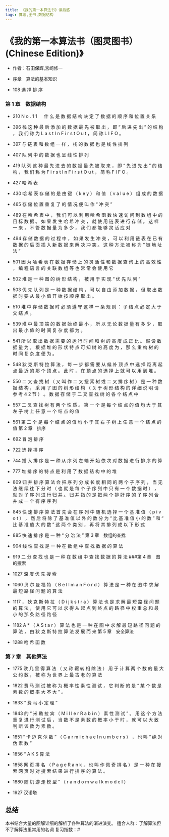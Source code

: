 ```yaml
---
title: 《我的第一本算法书》读后感
tags: 算法,图书,数据结构
---
```

# 《我的第一本算法书（图灵图书） (Chinese Edition)》
* 作者：石田保辉,宮崎修一

* 序章　算法的基本知识

* 108
选 择 排 序
### 第 1 章　数据结构

* 210
N o . 1 1 　 什 么 是 数 据 结 构 决 定 了 数 据 的 顺 序 和 位 置 关 系

* 396
栈 这 种 最 后 添 加 的 数 据 最 先 被 取 出 ， 即 “ 后 进 先 出 ” 的 结 构 ， 我 们 称 为 L a s t I n F i r s t O u t ， 简 称 L I F O 。

* 397
与 链 表 和 数 组 一 样 ， 栈 的 数 据 也 是 线 性 排 列

* 407
队 列 中 的 数 据 也 呈 线 性 排 列

* 419
队 列 这 种 最 先 进 去 的 数 据 最 先 被 取 来 ， 即 “ 先 进 先 出 ” 的 结 构 ， 我 们 称 为 F i r s t I n F i r s t O u t ， 简 称 F I F O 。

* 427
哈 希 表

* 430
哈 希 表 存 储 的 是 由 键 （ k e y ） 和 值 （ v a l u e ） 组 成 的 数 据

* 465
存 储 位 置 重 复 了 的 情 况 便 叫 作 “ 冲 突 ”

* 489
在 哈 希 表 中 ， 我 们 可 以 利 用 哈 希 函 数 快 速 访 问 到 数 组 中 的 目 标 数 据 。 如 果 发 生 哈 希 冲 突 ， 就 使 用 链 表 进 行 存 储 。 这 样 一 来 ， 不 管 数 据 量 为 多 少 ， 我 们 都 能 够 灵 活 应 对

* 494
存 储 数 据 的 过 程 中 ， 如 果 发 生 冲 突 ， 可 以 利 用 链 表 在 已 有 数 据 的 后 面 插 入 新 数 据 来 解 决 冲 突 。 这 种 方 法 被 称 为 “ 链 地 址 法 ”

* 501
因 为 哈 希 表 在 数 据 存 储 上 的 灵 活 性 和 数 据 查 询 上 的 高 效 性 ， 编 程 语 言 的 关 联 数 组 等 也 常 常 会 使 用 它

* 502
堆 是 一 种 图 的 树 形 结 构 ， 被 用 于 实 现 “ 优 先 队 列 ”

* 503
优 先 队 列 是 一 种 数 据 结 构 ， 可 以 自 由 添 加 数 据 ， 但 取 出 数 据 时 要 从 最 小 值 开 始 按 顺 序 取 出 。

* 510
堆 中 存 储 数 据 时 必 须 遵 守 这 样 一 条 规 则 ： 子 结 点 必 定 大 于 父 结 点 。
 
* 539
堆 中 最 顶 端 的 数 据 始 终 最 小 ， 所 以 无 论 数 据 量 有 多 少 ， 取 出 最 小 值 的 时 间 复 杂 度 都 为 。
 
* 541
所 以 取 出 数 据 需 要 的 运 行 时 间 和 树 的 高 度 成 正 比 。 假 设 数 据 量 为 ， 根 据 堆 的 形 状 特 点 可 知 树 的 高 度 为 ， 那 么 重 构 树 的 时 间 复 杂 度 便 为 。
 
* 548
狄 克 斯 特 拉 算 法 ， 每 一 步 都 需 要 从 候 补 顶 点 中 选 择 距 离 起 点 最 近 的 那 个 顶 点 。 此 时 ， 在 顶 点 的 选 择 上 就 可 以 用 到 堆 。

* 550
二 叉 查 找 树 （ 又 叫 作 二 叉 搜 索 树 或 二 叉 排 序 树 ） 是 一 种 数 据 结 构 ， 采 用 了 图 的 树 形 结 构 （ 关 于 树 形 结 构 的 详 细 说 明 请 参 考 4 2 节 ） 。 数 据 存 储 于 二 叉 查 找 树 的 各 个 结 点 中

* 557
二 叉 查 找 树 有 两 个 性 质 。 第 一 个 是 每 个 结 点 的 值 均 大 于 其 左 子 树 上 任 意 一 个 结 点 的 值

* 561
第 二 个 是 每 个 结 点 的 值 均 小 于 其 右 子 树 上 任 意 一 个 结 点 的 值
第 2 章　排序

* 692
冒 泡 排 序

* 722
选 择 排 序

* 744
插 入 排 序 是 一 种 从 序 列 左 端 开 始 依 次 对 数 据 进 行 排 序 的 算

* 777
堆 排 序 的 特 点 是 利 用 了 数 据 结 构 中 的 堆

* 809
归 并 排 序 算 法 会 把 序 列 分 成 长 度 相 同 的 两 个 子 序 列 ， 当 无 法 继 续 往 下 分 时 （ 也 就 是 每 个 子 序 列 中 只 有 一 个 数 据 时 ） ， 就 对 子 序 列 进 行 归 并 。 归 并 指 的 是 把 两 个 排 好 序 的 子 序 列 合 并 成 一 个 有 序 序 列

* 845
快 速 排 序 算 法 首 先 会 在 序 列 中 随 机 选 择 一 个 基 准 值 （ p i v o t ） ， 然 后 将 除 了 基 准 值 以 外 的 数 分 为 “ 比 基 准 值 小 的 数 ” 和 “ 比 基 准 值 大 的 数 ” 这 两 个 类 别 ， 再 将 其 排 列 成 以 下 形 式
 
* 885
快 速 排 序 是 一 种 “ 分 治 法 ”
第 3 章　数组的查找

* 904
线 性 查 找 是 一 种 在 数 组 中 查 找 数 据 的 算 法

* 919
二 分 查 找 也 是 一 种 在 数 组 中 查 找 数 据 的 算 法
###第 4 章　图的搜索

* 1027
深 度 优 先 搜 索

* 1060
贝 尔 曼 福 特 （ B e l l m a n F o r d ） 算 法 是 一 种 在 图 中 求 解 最 短 路 径 问 题 的 算 法

* 1117
， 狄 克 斯 特 拉 （ D i j k s t r a ） 算 法 也 是 求 解 最 短 路 径 问 题 的 算 法 ， 使 用 它 可 以 求 得 从 起 点 到 终 点 的 路 径 中 权 重 总 和 最 小 的 那 条 路 径 路 径

* 1182
A * （ A S t a r ） 算 法 也 是 一 种 在 图 中 求 解 最 短 路 径 问 题 的 算 法 ， 由 狄 克 斯 特 拉 算 法 发 展 而 来
第 5 章　安全算法

* 1288
哈 希 函 数
### 第 7 章　其他算法

* 1775
欧 几 里 得 算 法 （ 又 称 辗 转 相 除 法 ） 用 于 计 算 两 个 数 的 最 大 公 约 数 ， 被 称 为 世 界 上 最 古 老 的 算 法

* 1822
费 马 测 试 被 称 为 概 率 性 素 性 测 试 ， 它 判 断 的 是 “ 某 个 数 是 素 数 的 概 率 大 不 大 ” 。

* 1833
“ 费 马 小 定 理 ”

* 1843
的 “ 米 勒 拉 宾 （ M i l l e r R a b i n ） 素 性 测 试 ” 。 用 这 个 方 法 重 复 进 行 测 试 后 ， 当 数 不 是 素 数 的 概 率 小 于 时 ， 就 可 以 大 致 判 断 该 数 为 素 数 。

* 1851
“ 卡 迈 克 尔 数 ” （ C a r m i c h a e l n u m b e r s ） ， 也 叫 “ 绝 对 伪 素 数 ”

* 1856
“ A K S 算 法

* 1858
网 页 排 名 （ P a g e R a n k ， 也 叫 作 佩 奇 排 名 ） 是 一 种 在 搜 索 网 页 时 对 搜 索 结 果 进 行 排 序 的 算 法 。

* 1880
随 机 游 走 模 型 ” （ r a n d o m w a l k m o d e l ）

* 1927
汉诺塔

## 总结
本书结合大量的图解详细的解析了各种算法的渐进演变。
适合人群：了解算法但不了解算法里常用的名词
复习指数：#